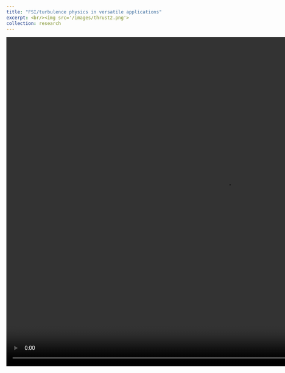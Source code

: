 ```yaml
---
title: "FSI/turbulence physics in versatile applications"
excerpt: <br/><img src='/images/thrust2.png'>
collection: research
---
```



<video width="1152" height="864" controls>
  <source src="/images/thrust2.mp4" type="video/mp4">
</video>
